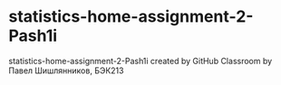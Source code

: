 # statistics-home-assignment-2-Pash1i
statistics-home-assignment-2-Pash1i created by GitHub Classroom
by Павел Шишлянников, БЭК213
